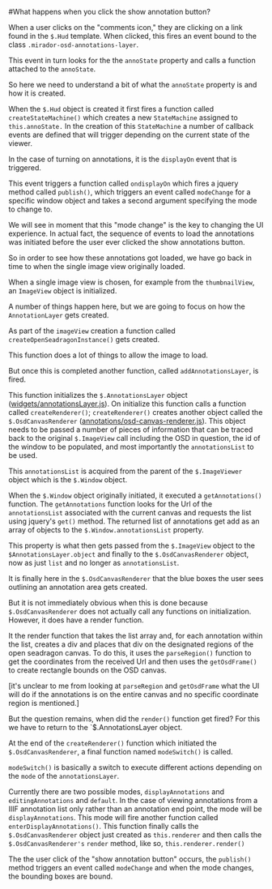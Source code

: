 #What happens when you click the show annotation button?

When a user clicks on the "comments icon," they are clicking on a link found in the `$.Hud` template. When clicked, this fires an event bound to the class `.mirador-osd-annotations-layer`. 

This event in turn looks for the the `annoState` property and calls a function attached to the `annoState`.

So here we need to understand a bit of what the `annoState` property is and how it is created.

When the `$.Hud` object is created it first fires a function called `createStateMachine()` which creates a new `StateMachine` assigned to `this.annoState.` In the creation of this `StateMachine` a number of callback events are defined that will trigger depending on the current state of the viewer.

In the case of turning on annotations, it is the `displayOn` event that is triggered.

This event triggers a function called 
`ondisplayOn` which fires a jquery method called `publish()`, which triggers an event called `modeChange` for a specific window object and takes a second argument specifying the mode to change to.

We will see in moment that this "mode change" is the key to changing the UI experience. In actual fact, the sequence of events to load the annotations was initiated before the user ever clicked the show annotations button. 

So in order to see how these annotations got loaded, we have go back in time to when the single image view originally loaded.

When a single image view is chosen, for example from the `thumbnailView`, an `ImageView` object is initialized. 

A number of things happen here, but we are going to focus on how the `AnnotationLayer` gets created.

As part of the `imageView` creation a function called `createOpenSeadragonInstance()` gets created. 

This function does a lot of things to allow the image to load. 

But once this is completed another function, called `addAnnotationsLayer`, is fired.

This function initializes the `$.AnnotationsLayer` object ([widgets/annotationsLayer.js](https://github.com/IIIF/mirador/blob/master/js/src/widgets/annotationsLayer.js)). On initialize this function calls a function called `createRenderer()`; `createRenderer()` creates another object called the `$.OsdCanvasRenderer` ([annotations/osd-canvas-renderer.js](https://github.com/IIIF/mirador/blob/master/js/src/annotations/osd-canvas-renderer.js)). This object needs to be passed a number of pieces of information that can be traced back to the original `$.ImageView` call including the OSD in question, the id of the window to be populated, and most importantly the `annotationsList` to be used.

This `annotationsList` is acquired from the parent of the `$.ImageViewer` object which is the `$.Window` object.

When the `$.Window` object originally initiated, it executed a `getAnnotations()` function. The `getAnnotations` function looks for the Url of the `annotationsList` associated with the current canvas and requests the list using jquery's `get()` method. The returned list of annotations get add as an array of objects to the `$.Window.annotationsList` property.

This property is what then gets passed from the `$.ImageView` object to the `$AnnotationsLayer.object` and finally to the `$.OsdCanvasRenderer` object, now as just `list` and no longer as `annotationsList`.

It is finally here in the `$.OsdCanvasRenderer` that the blue boxes the user sees outlining an annotation area gets created. 

But it is not immediately obvious when this is done because `$.OsdCanvasRenderer` does not actually call any functions on initialization. However, it does have a render function. 

It the render function that takes the list array and, for each annotation within the list, creates a div and places that div on the designated regions of the open seadragon canvas. To do this, it uses the `parseRegion()` function to get the coordinates from the received Url and then uses the `getOsdFrame()` to create rectangle bounds on the OSD canvas.

[it's unclear to me from looking at `parseRegion` and `getOsdFrame` what the UI will do if the annotations is on the entire canvas and no specific coordinate region is mentioned.]

But the question remains, when did the `render()` function get fired? For this we have to return to the `$.AnnotationsLayer object.

At the end of the `createRenderer()` function which initiated the `$.OsdCanvasRenderer`, a final function named `modeSwitch()` is called. 

`modeSwitch()` is basically a switch to execute different actions depending on the `mode` of the `annotationsLayer`. 

Currently there are two possible modes, `displayAnnotations` and `editingAnnotations` and `default`. In the case of viewing annotations from a IIIF annotation list only rather than an annotation end point, the mode will be `displayAnnotations`. This mode will fire another function called `enterDisplayAnnotations()`. This function finally calls the `$.OsdCanvasRenderer` object just created as `this.renderer` and then calls the `$.OsdCanvasRenderer's` `render` method, like so, `this.renderer.render()` 

The the user click of the "show annotation button" occurs, 
the `publish()` method triggers an event called `modeChange` and when the mode changes, the bounding boxes are bound.


